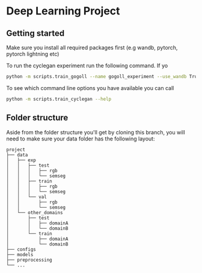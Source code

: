 # Deep Learning Project

## Getting started

Make sure you install all required packages first (e.g wandb, pytorch, pytorch lightning etc)

To run the cyclegan experiment run the following command. If yo

```sh
python -m scripts.train_gogoll --name gogoll_experiment --use_wandb True
```

To see which command line options you have available you can call

```sh
python -m scripts.train_cyclegan --help
```

## Folder structure

Aside from the folder structure you'll get by cloning this branch, you will need to make sure your data folder has the following layout:

```
project
├── data
│   ├── exp
│   │   ├── test
│   │   │   ├── rgb
│   │   │   └── semseg
│   │   ├── train
│   │   │   ├── rgb
│   │   │   └── semseg
│   │   └── val
│   │       ├── rgb
│   │       └── semseg
│   └── other_domains
│       ├── test
│       │   ├── domainA
│       │   └── domainB
│       └── train
│           ├── domainA
│           └── domainB
├── configs
├── models
├── preprocessing
└── ...
```
